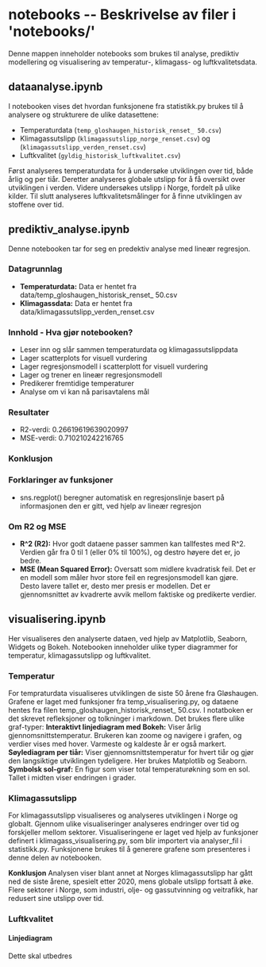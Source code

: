 # notebooks -- Beskrivelse av filer i 'notebooks/'
Denne mappen inneholder notebooks som brukes til analyse, prediktiv modellering og visualisering av temperatur-, klimagass- og luftkvalitetsdata.


## dataanalyse.ipynb
I notebooken vises det hvordan funksjonene fra statistikk.py brukes til å analysere og strukturere de ulike datasettene:

- Temperaturdata (`temp_gloshaugen_historisk_renset_ 50.csv`)
- Klimagassutslipp (`klimagassutslipp_norge_renset.csv`) og (`klimagassutslipp_verden_renset.csv`)
- Luftkvalitet (`gyldig_historisk_luftkvalitet.csv`)

Først analyseres temperaturdata for å undersøke utviklingen over tid, både årlig og per tiår.
Deretter analyseres globale utslipp for å få oversikt over utviklingen i verden.
Videre undersøkes utslipp i Norge, fordelt på ulike kilder.
Til slutt analyseres luftkvalitetsmålinger for å finne utviklingen av stoffene over tid.


## prediktiv_analyse.ipynb
Denne notebooken tar for seg en predektiv analyse med lineær regresjon.

### Datagrunnlag
- **Temperaturdata:** Data er hentet fra data/temp_gloshaugen_historisk_renset_ 50.csv
- **Klimagassdata:** Data er hentet fra data/klimagassutslipp_verden_renset.csv

### Innhold - Hva gjør notebooken?
- Leser inn og slår sammen temperaturdata og klimagassutslippdata
- Lager scatterplots for visuell vurdering
- Lager regresjonsmodell i scatterplott for visuell vurdering
- Lager og trener en lineær regresjonsmodell
- Predikerer fremtidige temperaturer
- Analyse om vi kan nå parisavtalens mål

### Resultater
- R2-verdi: 0.26619619639020997
- MSE-verdi: 0.710210242216765

### Konklusjon


### Forklaringer av funksjoner
- sns.regplot() beregner automatisk en regresjonslinje basert på informasjonen den er gitt, ved hjelp av lineær regresjon

### Om R2 og MSE

- **R^2 (R2):** Hvor godt dataene passer sammen kan tallfestes med R^2. Verdien går fra 0 til 1 (eller 0% til 100%), og destro høyere det er, jo bedre.
- **MSE (Mean Squared Error):** Oversatt som midlere kvadratisk feil. Det er en modell som måler hvor store feil en regresjonsmodell kan gjøre. Desto lavere tallet er, desto mer presis er modellen. Det er gjennomsnittet av kvadrerte avvik mellom faktiske og predikerte verdier.


## visualisering.ipynb
Her visualiseres den analyserte dataen, ved hjelp av Matplotlib, Seaborn, Widgets og Bokeh. Notebooken inneholder ulike typer diagrammer for temperatur, klimagassutslipp og luftkvalitet. 

### Temperatur
For tempraturdata visualiseres utviklingen de siste 50 årene fra Gløshaugen.
Grafene er laget med funksjoner fra temp_visualisering.py, og dataene hentes fra filen temp_gloshaugen_historisk_renset_ 50.csv.
I notatboken er det skrevet refleksjoner og tolkninger i markdown. Det brukes flere ulike graf-typer:
**Interaktivt linjediagram med Bokeh:**
Viser årlig gjennomsnittstemperatur. Brukeren kan zoome og navigere i grafen, og verdier vises med hover. Varmeste og kaldeste år er også markert.
**Søylediagram per tiår:**
Viser gjennomsnittstemperatur for hvert tiår og gjør den langsiktige utviklingen tydeligere. Her brukes Matplotlib og Seaborn.
**Symbolsk sol-graf:**
En figur som viser total temperaturøkning som en sol. Tallet i midten viser endringen i grader. 

### Klimagassutslipp
For klimagassutslipp visualiseres og analyseres utviklingen i Norge og globalt. Gjennom ulike visualiseringer analyseres endringer over tid og forskjeller mellom sektorer.
Visualiseringene er laget ved hjelp av funksjoner definert i klimagass_visualisering.py, som blir importert via analyser_fil i statistikk.py.
Funksjonene brukes til å generere grafene som presenteres i denne delen av notebooken.

**Konklusjon**
Analysen viser blant annet at Norges klimagassutslipp har gått ned de siste årene, spesielt etter 2020, mens globale utslipp fortsatt å øke. Flere sektorer i Norge, som industri, olje- og gassutvinning og veitrafikk, har redusert sine utslipp over tid.


### Luftkvalitet
#### Linjediagram
Dette skal utbedres
